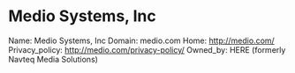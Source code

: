 
# Medio Systems, Inc

Name: Medio Systems, Inc
Domain: medio.com
Home: http://medio.com/
Privacy_policy: http://medio.com/privacy-policy/
Owned_by: HERE (formerly Navteq Media Solutions)
